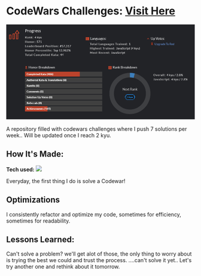 # CodeWars Challenges:  <a href="https://www.codewars.com/users/MDude">**Visit Here** </a>

![Codewars profile stats](/Capture.png)
<!-- ![alt text]([http://url/to/img.png](https://drive.google.com/file/d/1X831mBikVmwpC4zqr4b9uHgqTaR5KytA/view?usp=sharing)) -->
A repository filled with codewars challenges where I push 7 solutions per week.. Will be updated once I reach 2 kyu.

## How It's Made:

**Tech used:** <img src="https://img.shields.io/static/v1?label=|&message=JAVASCRIPT&color=3c7f5d&style=plastic&logo=javascript"/>

Everyday, the first thing I do is solve a Codewar! 

## Optimizations

I consistently refactor and optimize my code, sometimes for efficiency, sometimes for readability.

## Lessons Learned:

Can't solve a problem? we'll get alot of those, the only thing to worry about is trying the best we could and trust the process.
....can't solve it yet.. Let's try another one and rethink about it tomorrow.
